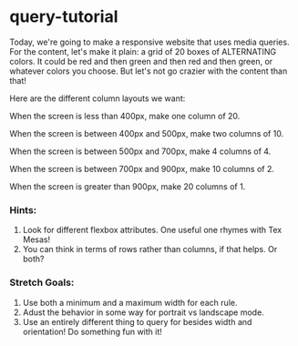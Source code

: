 # query-tutorial

Today, we're going to make a responsive website that uses media queries. For the content, let's make it plain: a grid of 20 boxes of ALTERNATING colors. It could be red and then green and then red and then green, or whatever colors you choose. But let's not go crazier with the content than that!

Here are the different column layouts we want:

When the screen is less than 400px, make one column of 20.

When the screen is between 400px and 500px, make two columns of 10.

When the screen is between 500px and 700px, make 4 columns of 4.

When the screen is between 700px and 900px, make 10 columns of 2.

When the screen is greater than 900px, make 20 columns of 1.

### Hints:

1. Look for different flexbox attributes. One useful one rhymes with Tex Mesas!
2. You can think in terms of rows rather than columns, if that helps. Or both?


### Stretch Goals:

1. Use both a minimum and a maximum width for each rule.
2. Adust the behavior in some way for portrait vs landscape mode.
3. Use an entirely different thing to query for besides width and orientation! Do something fun with it!